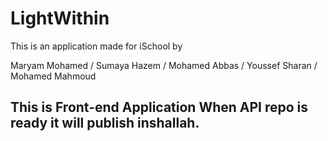 # LightWithin

This is an application made for iSchool by 

Maryam Mohamed /
Sumaya Hazem /
Mohamed Abbas /
Youssef Sharan /
Mohamed Mahmoud

## This is Front-end Application When API repo is ready it will publish inshallah.
